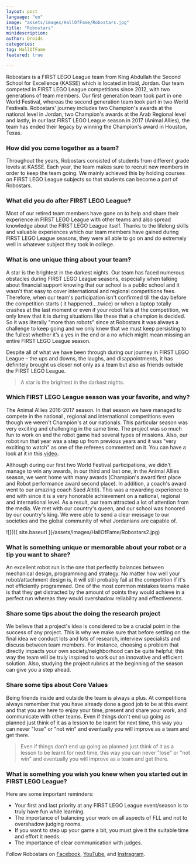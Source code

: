 ```yaml
---
layout: post
language: "en"
image: "assets/images/HallOfFame/Robostars.jpg"
title: "Robostars"
minidescription:
author: Droids
categories:
tag: HallOfFame
featured: true

---
```


Robostars is a FIRST LEGO League team from King Abdullah the Second School for Excellence (KASSE) which is located in Irbid, Jordan. Our team competed in FIRST LEGO League competitions since 2012, with two generations of team members. Our first generation team took part in one World Festival, whereas the second generation team took part in two World Festivals. Robostars' journey includes two Champion's awards at the national level in Jordan, two Champion's awards at the Arab Regional level and lastly, in our last FIRST LEGO League season in 2017 (Animal Allies), the team has ended their legacy by winning the Champion's award in Houston, Texas.

### How did you come together as a team?

Throughout the years, Robostars consisted of students from different grade levels at KASSE. Each year, the team makes sure to recruit new members in order to keep the team going. We mainly achieved this by holding courses on FIRST LEGO League subjects so that students can become a part of Robostars.

### What did you do after FIRST LEGO League?

Most of our retired team members have gone on to help and share their experience in FIRST LEGO League with other teams and also spread knowledge about the FIRST LEGO League itself. Thanks to the lifelong skills and valuable experiences which our team members have gained during FIRST LEGO League seasons, they were all able to go on and do extremely well in whatever subject they took in college.

### What is one unique thing about your team?

A star is the brightest in the darkest nights. Our team has faced numerous obstacles during FIRST LEGO League seasons, especially when talking about financial support knowing that our school is a public school and it wasn't that easy to cover international and regional competitions fees. Therefore, when our team's participation isn't confirmed till the day before the competition starts ( it happened….twice) or when a laptop totally crashes at the last moment or even if your robot fails at the competition, we only knew that it is during situations like these that a champion is decided. So it was literally "more than robots" since at Robostars it was always a challenge to keep going and we only knew that we must keep persisting to the fullest whether it’s a yes in the end or a no which might mean missing an entire FIRST LEGO League season. 

Despite all of what we have been through during our journey in FIRST LEGO League – the ups and downs, the laughs, and disappointments, it has definitely brought us closer not only as a team but also as friends outside the FIRST LEGO League.

> A star is the brightest in the darkest nights.

### Which FIRST LEGO League season was your favorite, and why?

The Animal Allies 2016-2017 season. In that season we have managed to compete in the national , regional and international competitions even though we weren't Champion's at our nationals. This particular season was very exciting and challenging in the same time. The project was so much fun to work on and the robot game had several types of missions. Also, our robot run that year was a step up from previous years and it was "very exciting to watch" as one of the referees commented on it. You can have a look at it in this <a href="https://www.youtube.com/watch?v=Ulfv1j_umic"> video</a>.

Although during our first two World Festival participations, we didn't manage to win any awards, in our third and last one, in the Animal Allies season, we went home with many awards (Champion's award first place and Robot performance award second place). In addition, a coach's award went to our amazing coach Saed Altiti). This was a rewarding experience to end with since it is a very honorable achievement on a national, regional and international level. As a result, our team attracted a lot of attention from the media. We met with our country's queen, and our school was honored by our country's king. We were able to send a clear message to our societies and the global community of what Jordanians are capable of.

![]({{ site.baseurl }}/assets/images/HallOfFame/Robostars2.jpg)

### What is something unique or memorable about your robot or a tip you want to share?

An excellent robot run is the one that perfectly balances between mechanical design, programming and strategy. No matter how well your robot/attachment design is, it will still probably fail at the competition if it's not efficiently programmed. One of the most common mistakes teams make is that they get distracted by the amount of points they would achieve in a perfect run whereas they would overshadow reliability and effectiveness.  

### Share some tips about the doing the research project

We believe that a project's idea is considered to be a crucial point in the success of any project. This is why we make sure that before settling on the final idea we conduct lots and lots of research, interview specialists and discuss between team members. For instance, choosing a problem that directly impacts your own society/neighborhood can be quite helpful; this way the team will be truly inspired to work out an innovative and efficient solution. Also, studying the project rubrics at the beginning of the season can give you a step ahead.

### Share some tips about Core Values

Being friends inside and outside the team is always a plus. At competitions always remember that you have already done a good job to be at this event and that you are here to enjoy your time, present and share your work, and communicate with other teams. Even if things don't end up going as planned just think of it as a lesson to be learnt for next time, this way you can never "lose" or "not win" and eventually you will improve as a team and get there.

> Even if things don't end up going as planned just think of it as a lesson to be learnt for next time, this way you can never "lose" or "not win" and eventually you will improve as a team and get there.

### What is something you wish you knew when you started out in FIRST LEGO League?

Here are some important reminders:<br>
- Your first and last priority at any FIRST LEGO League event/season is to truly have fun while learning. <br>
- The importance of balancing your work on all aspects of FLL and not to overshadow judging rooms.<br>
- If you want to step up your game a bit, you must give it the suitable time and effort it needs.<br>
- The importance of clear communication with judges.

Follow Robostars on <a href="https://ar-ar.facebook.com/I.Robot123/">Facebook</a>, <a href="https://www.youtube.com/user/RoboStars1">YouTube</a>, and <a href="https://www.instagram.com/robo_stars/)">Instragram</a>.

